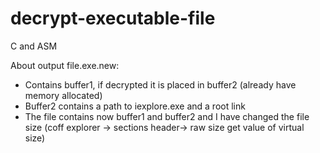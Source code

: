 # decrypt-executable-file
C and ASM

About output file.exe.new:
- Contains buffer1, if decrypted it is placed in buffer2 (already have memory allocated)
- Buffer2 contains a path to iexplore.exe and a root link
- The file contains now buffer1 and buffer2 and I have changed the file size (coff explorer -> sections header-> raw size get value of virtual size)
